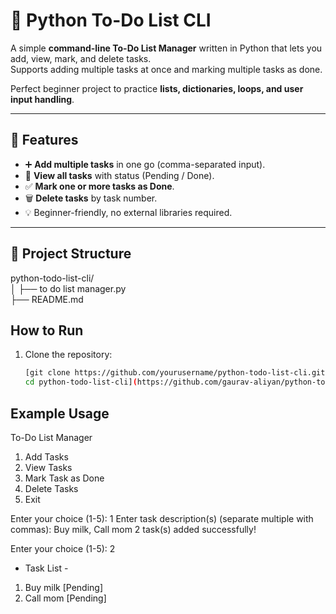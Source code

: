 # 📝 Python To-Do List CLI

A simple **command-line To-Do List Manager** written in Python that lets you add, view, mark, and delete tasks.  
Supports adding multiple tasks at once and marking multiple tasks as done.  

Perfect beginner project to practice **lists, dictionaries, loops, and user input handling**.

---

## 🚀 Features
- ➕ **Add multiple tasks** in one go (comma-separated input).
- 👀 **View all tasks** with status (Pending / Done).
- ✅ **Mark one or more tasks as Done**.
- 🗑 **Delete tasks** by task number.
- 💡 Beginner-friendly, no external libraries required.

---

## 📂 Project Structure
python-todo-list-cli/      
│
├── to do list manager.py                 
├── README.md               

## How to Run
1. Clone the repository:
   ```bash
   [git clone https://github.com/yourusername/python-todo-list-cli.git
   cd python-todo-list-cli](https://github.com/gaurav-aliyan/python-todo-list-cli/blob/main/to%20do%20list%20manager.py)

## Example Usage
   To-Do List Manager
1. Add Tasks
2. View Tasks
3. Mark Task as Done
4. Delete Tasks
5. Exit

Enter your choice (1-5): 1
Enter task description(s) (separate multiple with commas): Buy milk, Call mom
2 task(s) added successfully!

Enter your choice (1-5): 2
- Task List -
1. Buy milk [Pending]
2. Call mom [Pending]
